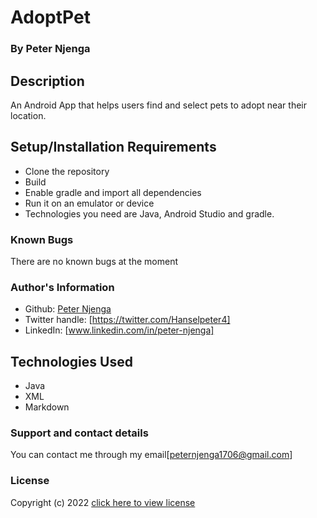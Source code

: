 # AdoptPet
### By **Peter Njenga**
## Description
An Android App that helps users find and select pets to adopt near their location.
## Setup/Installation Requirements
* Clone the repository
* Build
* Enable gradle and import all dependencies
* Run it on an emulator or device
*   Technologies you need are Java, Android Studio and gradle.
### Known Bugs
There are no known bugs at the moment

### Author's Information
* Github: [Peter Njenga](https://github.com/han254)
* Twitter handle: [https://twitter.com/Hanselpeter4]
* LinkedIn: [www.linkedin.com/in/peter-njenga]
## Technologies Used
* Java
* XML
* Markdown
### Support and contact details
You can contact me through my email[peternjenga1706@gmail.com]

### License
Copyright (c) 2022 [click here to view license](LICENSE)